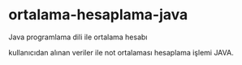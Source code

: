 # ortalama-hesaplama-java
Java programlama dili ile ortalama hesabı

kullanıcıdan alınan veriler ile not ortalaması hesaplama işlemi JAVA.


